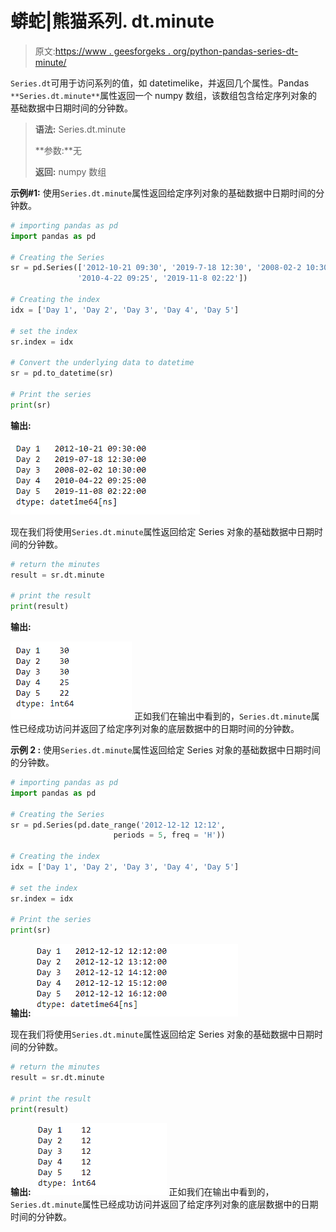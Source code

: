 # 蟒蛇|熊猫系列. dt.minute

> 原文:[https://www . geesforgeks . org/python-pandas-series-dt-minute/](https://www.geeksforgeeks.org/python-pandas-series-dt-minute/)

`Series.dt`可用于访问系列的值，如 datetimelike，并返回几个属性。Pandas `**Series.dt.minute**`属性返回一个 numpy 数组，该数组包含给定序列对象的基础数据中日期时间的分钟数。

> **语法:** Series.dt.minute
> 
> **参数:**无
> 
> **返回:** numpy 数组

**示例#1:** 使用`Series.dt.minute`属性返回给定序列对象的基础数据中日期时间的分钟数。

```py
# importing pandas as pd
import pandas as pd

# Creating the Series
sr = pd.Series(['2012-10-21 09:30', '2019-7-18 12:30', '2008-02-2 10:30',
               '2010-4-22 09:25', '2019-11-8 02:22'])

# Creating the index
idx = ['Day 1', 'Day 2', 'Day 3', 'Day 4', 'Day 5']

# set the index
sr.index = idx

# Convert the underlying data to datetime 
sr = pd.to_datetime(sr)

# Print the series
print(sr)
```

**输出:**

![](img/69f5bc982977eb6e463ef578e21a71f4.png)

现在我们将使用`Series.dt.minute`属性返回给定 Series 对象的基础数据中日期时间的分钟数。

```py
# return the minutes
result = sr.dt.minute

# print the result
print(result)
```

**输出:**

![](img/6786e33a4f80ce18c700ce1588d58a11.png)
正如我们在输出中看到的，`Series.dt.minute`属性已经成功访问并返回了给定序列对象的底层数据中的日期时间的分钟数。

**示例 2 :** 使用`Series.dt.minute`属性返回给定 Series 对象的基础数据中日期时间的分钟数。

```py
# importing pandas as pd
import pandas as pd

# Creating the Series
sr = pd.Series(pd.date_range('2012-12-12 12:12',
                       periods = 5, freq = 'H'))

# Creating the index
idx = ['Day 1', 'Day 2', 'Day 3', 'Day 4', 'Day 5']

# set the index
sr.index = idx

# Print the series
print(sr)
```

**输出:**
![](img/908e71bea04cea91346d089922a9b7ca.png)

现在我们将使用`Series.dt.minute`属性返回给定 Series 对象的基础数据中日期时间的分钟数。

```py
# return the minutes
result = sr.dt.minute

# print the result
print(result)
```

**输出:**
![](img/4ba5d29c0cd9bd8afb4157326485407b.png)
正如我们在输出中看到的，`Series.dt.minute`属性已经成功访问并返回了给定序列对象的底层数据中的日期时间的分钟数。